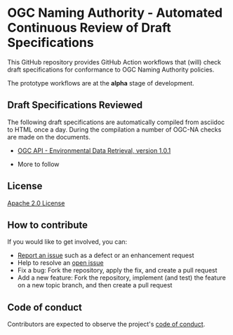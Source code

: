 # OGC Naming Authority - Automated Continuous Review of Draft Specifications

This GitHub repository provides GitHub Action workflows that (will) check draft specifications for conformance to OGC Naming Authority policies.

The prototype workflows are at the **alpha** stage of development.

## Draft Specifications Reviewed

The following draft specifications are automatically compiled from asciidoc to HTML once a day. During the compilation a number of OGC-NA checks are made on the documents.

* [OGC API - Environmental Data Retrieval, version 1.0.1](https://opengeospatial.github.io/ogcna-auto-review/19-086.html)

* More to follow


## License

[Apache 2.0 License](LICENSE.txt)

## How to contribute

If you would like to get involved, you can:

* [Report an issue](https://github.com/opengeospatial/ogcna-auto-review/issues) such as a defect or an enhancement request
* Help to resolve an [open issue](https://github.com/opengeospatial/ogcna-auto-review/issues?q=is%3Aopen)
* Fix a bug: Fork the repository, apply the fix, and create a pull request
* Add a new feature: Fork the repository, implement (and test) the feature on a new topic
branch, and then create a pull request

## Code of conduct

Contributors are expected to observe the project's [code of conduct](CODE_OF_CONDUCT.md).
